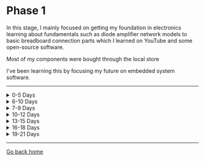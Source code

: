 # Phase 1

In this stage, I mainly focused on getting my foundation in electronics learning about fundamentals such as diode amplifier network models to basic breadboard connection parts which I learned on YouTube and some open-source software. 

Most of my components were bought through the local store

I've been learning this by focusing my future on embedded system software.

---

<details>
  <summary>0-5 Days</summary>
  
  ## Basic Electronics
  - Resistors
  - Potentiometers
  - Capacitors
  - Inductors
  - Wiring
  - Multimeter
  - Semiconductors
  - Ideal and Practical Sources
  - Switches
  - Electromagnets
---
</details>
<details>
<summary>6-10 Days</summary>
    
## Practical Electronic Components :
- Bread Board
- Series and Parallel Circuits
</details>

<details>
<summary>7-9 Days</summary>

## Analog Integrated Circuits
- Ideal op-amp
- Practical op-amp
- Comparators
- Voltage Reference
</details>

<details>
<summary>10-12 Days</summary>

## Digital Circuits
- Logic ICs
- Interfacing
- Microcontrollers
- ADCs
</details>

<details>
<summary>13-15 Days</summary>

## Power Supplies
- General introduction
- Input and Output parameters
- Mechanical Requirements
- Batteries
- Circuit Protection
</details>

<details>
<summary>16-18 Days</summary>

## Electromagnetic Compatibility
- Legislation and standards
- Circuit design and layout
- Shielding
- Filtering
- Cables and connectors
</details>

<details>
<summary>19-21 Days</summary>

## General Product Design
- Safety
- Design for production
- Testability
- Reliability
- Thermal Management
</details>

---

[Go back home](https://github.com/AnshumanFauzdar/100DaysOfHardware)
